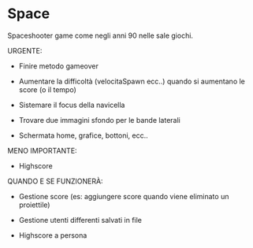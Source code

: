 # Space

Spaceshooter game come negli anni 90 nelle sale giochi.

URGENTE:

- Finire metodo gameover

- Aumentare la difficoltà (velocitaSpawn ecc..) quando si aumentano le score (o il tempo)

- Sistemare il focus della navicella

- Trovare due immagini sfondo per le bande laterali

- Schermata home, grafice, bottoni, ecc..


MENO IMPORTANTE:

- Highscore 


QUANDO E SE FUNZIONERÀ:

- Gestione score (es: aggiungere score quando viene eliminato un proiettile)

- Gestione utenti differenti salvati in file

- Highscore a persona
